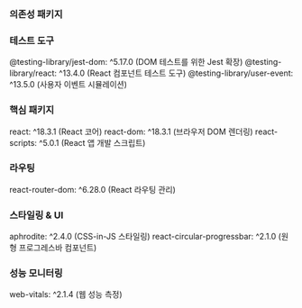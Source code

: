 ### 의존성 패키지
### 테스트 도구

@testing-library/jest-dom: ^5.17.0 (DOM 테스트를 위한 Jest 확장)
@testing-library/react: ^13.4.0 (React 컴포넌트 테스트 도구)
@testing-library/user-event: ^13.5.0 (사용자 이벤트 시뮬레이션)

### 핵심 패키지
react: ^18.3.1 (React 코어)
react-dom: ^18.3.1 (브라우저 DOM 렌더링)
react-scripts: ^5.0.1 (React 앱 개발 스크립트)

### 라우팅
react-router-dom: ^6.28.0 (React 라우팅 관리)

### 스타일링 & UI
aphrodite: ^2.4.0 (CSS-in-JS 스타일링)
react-circular-progressbar: ^2.1.0 (원형 프로그레스바 컴포넌트)

### 성능 모니터링
web-vitals: ^2.1.4 (웹 성능 측정)